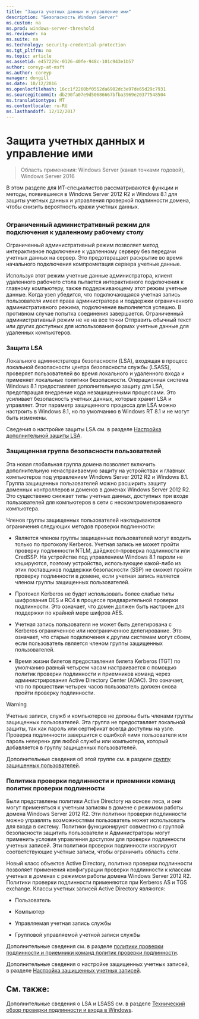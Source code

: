 ```yaml
---
title: "Защита учетных данных и управление ими"
description: "Безопасность Windows Server"
ms.custom: na
ms.prod: windows-server-threshold
ms.reviewer: na
ms.suite: na
ms.technology: security-credential-protection
ms.tgt_pltfrm: na
ms.topic: article
ms.assetid: e457229c-0126-40fe-948c-101c943e1b57
author: coreyp-at-msft
ms.author: coreyp
manager: dongill
ms.date: 10/12/2016
ms.openlocfilehash: 16cc1f2260bf0552da6902dc3e97de65d29c7931
ms.sourcegitcommit: db290fa07e9d50686667bfba3969e20377548504
ms.translationtype: MT
ms.contentlocale: ru-RU
ms.lasthandoff: 12/12/2017
---
```

# <a name="credentials-protection-and-management"></a>Защита учетных данных и управление ими

>Область применения: Windows Server (канал точками годовой), Windows Server 2016

В этом разделе для ИТ-специалистов рассматриваются функции и методы, появившиеся в Windows Server 2012 R2 и Windows 8.1 для защиты учетных данных и управления проверкой подлинности домена, чтобы снизить вероятность кражи учетных данных.

## <a name="BKMK_CredentialsProtectionManagement"></a>
### <a name="restricted-admin-mode-for-remote-desktop-connection"></a>Ограниченный административный режим для подключения к удаленному рабочему столу
Ограниченный административный режим позволяет метод интерактивное подключение к удаленному серверу без передачи учетных данных на сервер. Это предотвращает раскрытие во время начального подключения компрометация сервера учетные данные.

Используя этот режим учетные данные администратора, клиент удаленного рабочего стола пытается интерактивного подключения к главному компьютеру, также поддерживающему этот режим учетные данные. Когда узел убедится, что подключающаяся учетная запись пользователя имеет права администратора и поддержки ограниченного административного режима, подключение выполняется успешно. В противном случае попытка соединения завершается. Ограниченный административный режим не не на все точки Отправить обычный текст или других доступных для использования формах учетные данные для удаленных компьютеров.

### <a name="lsa-protection"></a>Защита LSA
Локального администратора безопасности (LSA), входящая в процесс локальной безопасности центра безопасности службы (LSASS), проверяет пользователей во время локального и удаленного входа и применяет локальные политики безопасности. Операционная система Windows 8.1 предоставляет дополнительную защиту для LSA, предотвращая внедрение кода незащищенными процессами. Это усиливает безопасность учетных данных, которые хранит LSA и управляет. Этот параметр защищенного процесса для LSA можно настроить в Windows 8.1, но по умолчанию в Windows RT 8.1 и не могут быть изменены.

Сведения о настройке защиты LSA см. в разделе [Настройка дополнительной защиты LSA](configuring-additional-lsa-protection.md).

### <a name="protected-users-security-group"></a>Защищенная группа безопасности пользователей
Эта новая глобальная группа домена позволяет включить дополнительную ненастраиваемую защиту на устройствах и главных компьютеров под управлением Windows Server 2012 R2 и Windows 8.1. Группа защищенных пользователей можно расширить защиту доменных контроллеров и доменов в доменах Windows Server 2012 R2. Это существенно снижает типы учетных данных, доступных при входе пользователей для компьютеров в сети с нескомпрометированного компьютера.

Членов группы защищенных пользователей накладываются ограничения следующих методов проверки подлинности:

-   Является членом группы защищенных пользователей могут входить только по протоколу Kerberos. Учетная запись не может пройти проверку подлинности NTLM, дайджест-проверка подлинности или CredSSP. На устройстве под управлением Windows 8.1 пароли не кэшируются, поэтому устройство, использующее какой-либо из этих поставщиков поддержки безопасности (SSP) не сможет пройти проверку подлинности в домене, если учетная запись является членом группы защищенных пользователей.

-   Протокол Kerberos не будет использовать более слабые типы шифрования DES и RC4 в процессе предварительной проверки подлинности. Это означает, что домен должен быть настроен для поддержки по крайней мере шифров AES.

-   Учетная запись пользователя не может быть делегирована с Kerberos ограниченное или неограниченное делегирование. Это означает, что старые подключения к другим системам могут сбоем, если пользователь является членом группы защищенных пользователей.

-   Время жизни билетов предоставления билета Kerberos (TGT) по умолчанию равный четырем часам настраивается с помощью политик проверки подлинности и приемников команд через администрирования Active Directory Center (ADAC). Это означает, что по прошествии четырех часов пользователь должен снова пройти проверку подлинности.

> [!WARNING]
> Учетные записи, служб и компьютеров не должны быть членами группы защищенных пользователей. Эта группа не предоставляет локальной защиты, так как пароль или сертификат всегда доступны на узле. Проверка подлинности завершится с ошибкой «имя пользователя или пароль неверен» для любой службы или компьютера, который добавляется в группу защищенных пользователей.

Дополнительные сведения об этой группе см. в разделе [группу защищенных пользователей](protected-users-security-group.md).

### <a name="authentication-policy-and-authentication-policy-silos"></a>Политика проверки подлинности и приемники команд политик проверки подлинности
Были представлены политики Active Directory на основе леса, и они могут применяться к учетным записям в домене с режимом работы домена Windows Server 2012 R2. Эти политики проверки подлинности можно управлять возможностями пользователь может использовать для входа в систему. Политики функционируют совместно с группой безопасности защитить пользователи и Администраторы могут применить условия управления доступом для проверки подлинности учетных записей. Эти политики проверки подлинности изолируют соответствующие учетные записи, чтобы ограничить область сети.

Новый класс объектов Active Directory, политика проверки подлинности позволяет применения конфигурации проверки подлинности к классам учетных в доменах с режимом работы домена Windows Server 2012 R2. Политики проверки подлинности применяются при Kerberos AS и TGS exchange. Классы учетных записей Active Directory являются:

-   Пользователь

-   Компьютер

-   Управляемая учетная запись службы

-   Групповой управляемой учетной записи службы

Дополнительные сведения см. в разделе [политики проверки подлинности и приемники команд политик проверки подлинности](authentication-policies-and-authentication-policy-silos.md).

Дополнительные сведения о настройке защищенных учетных записей, в разделе [Настройка защищенных учетных записей](how-to-configure-protected-accounts.md).

## <a name="see-also"></a>См. также:
Дополнительные сведения о LSA и LSASS см. в разделе [Технический обзор проверки подлинности и входа в Windows](https://technet.microsoft.com/library/dn169029(v=ws.10).aspx).



